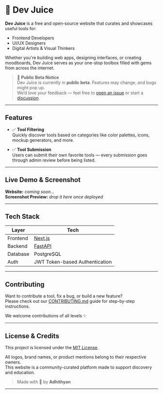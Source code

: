 # 🧃 Dev Juice

**Dev Juice** is a free and open-source website that curates and showcases useful tools for:
-  Frontend Developers  
-  UI/UX Designers  
-  Digital Artists & Visual Thinkers

Whether you're building web apps, designing interfaces, or creating moodboards, Dev Juice serves as your one-stop toolbox filled with gems from across the internet.

> 🚧 **Public Beta Notice**  
> Dev Juice is currently in **public beta**. Features may change, and bugs might pop up.  
> We’d love your feedback — feel free to [open an issue](https://github.com/Adhithyan2004/devjuice/issues) or start a [discussion](https://github.com/Adhithyan2004/devjuice/discussions).


---

##  Features

- ✅ **Tool Filtering**  
  Quickly discover tools based on categories like color palettes, icons, mockup generators, and more.

- ✅ **Tool Submission**  
  Users can submit their own favorite tools — every submission goes through admin review before being listed.

---

##  Live Demo & Screenshot

 **Website:** _coming soon..._  
 **Screenshot Preview:** _drop it here once deployed_

---

##  Tech Stack

| Layer | Tech |
|-------|------|
|  Frontend | [Next.js](https://nextjs.org/) |
|  Backend | [FastAPI](https://fastapi.tiangolo.com/) |
|  Database | PostgreSQL |
|  Auth | JWT Token-based Authentication |

---

##  Contributing

Want to contribute a tool, fix a bug, or build a new feature?  
Please check out our [CONTRIBUTING.md](./CONTRIBUTING.md) guide for step-by-step instructions.

We welcome contributions of all levels ✨

---

##  License & Credits


This project is licensed under the [MIT License](./LICENSE).

All logos, brand names, or product mentions belong to their respective owners.  
This website is a community-curated platform made to support discovery and education.




> Made with 💖 by **Adhithyan**

---

